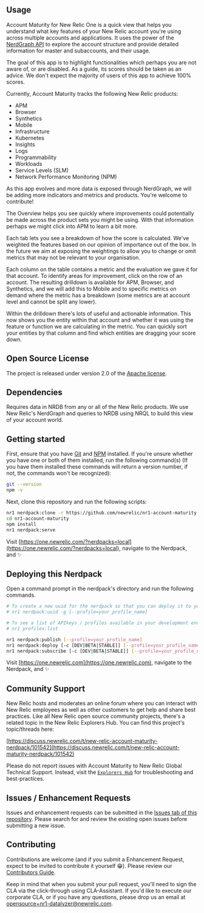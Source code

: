 ## Usage

Account Maturity for New Relic One is a quick view that helps you understand what key features of your New Relic account you're using across multiple accounts and applications. It uses the power of the [NerdGraph API](https://docs.newrelic.com/docs/apis/nerdgraph/get-started/introduction-new-relic-nerdgraph) to explore the account structure and provide detailed information for master and subaccounts, and their usage.

The goal of this app is to highlight functionalities which perhaps you are not aware of, or are disabled. As a guide, its scores should be taken as an advice. We don't expect the majority of users of this app to achieve 100% scores.

Currently, Account Maturity tracks the following New Relic products:

- APM 
- Browser 
- Synthetics
- Mobile
- Infrastructure
- Kubernetes
- Insights
- Logs
- Programmability
- Workloads
- Service Levels (SLM)
- Network Performance Monitoring (NPM)

As this app evolves and more data is exposed through NerdGraph, we will be adding more indicators and metrics and products. You're welcome to contribute!

The Overview helps you see quickly where improvements could potentially be made across the product sets you might be using. With that information perhaps we might click into APM to learn a bit more.

Each tab lets you see a breakdown of how the score is calculated. We've weighted the features based on our opinion of importance out of the box. In the future we aim at exposing the weightings to allow you to change or omit metrics that may not be relevant to your organisation.

Each column on the table contains a metric and the evaluation we gave it for that account. To identify areas for improvement, click on the row of an account. The resulting drilldown is available for APM, Browser, and Synthetics, and we will add this to Mobile and to specific metrics on demand where the metric has a breakdown (some metrics are at account level and cannot be split any lower).

Within the drilldown there's lots of useful and actionable information. This now shows you the entity within that account and whether it was using the feature or function we are calculating in the metric. You can quickly sort your entities by that column and find which entities are dragging your score down.

## Open Source License

The project is released under version 2.0 of the [Apache license](http://www.apache.org/licenses/LICENSE-2.0).

## Dependencies

Requires data in NRDB from any or all of the New Relic products. We use New Relic's NerdGraph and queries to NRDB using NRQL to build this view of your account world.

## Getting started

First, ensure that you have [Git](https://git-scm.com/book/en/v2/Getting-Started-Installing-Git) and [NPM](https://www.npmjs.com/get-npm) installed. If you're unsure whether you have one or both of them installed, run the following command(s) (If you have them installed these commands will return a version number, if not, the commands won't be recognized):

```bash
git --version
npm -v
```

Next, clone this repository and run the following scripts:

```bash
nr1 nerdpack:clone -r https://github.com/newrelic/nr1-account-maturity.git
cd nr1-account-maturity
npm install
nr1 nerdpack:serve
```

Visit [https://one.newrelic.com/?nerdpacks=local](https://one.newrelic.com/?nerdpacks=local), navigate to the Nerdpack, and :sparkles:

## Deploying this Nerdpack

Open a command prompt in the nerdpack's directory and run the following commands.

```bash
# To create a new uuid for the nerdpack so that you can deploy it to your account:
# nr1 nerdpack:uuid -g [--profile=your_profile_name]

# To see a list of APIkeys / profiles available in your development environment:
# nr1 profiles:list

nr1 nerdpack:publish [--profile=your_profile_name]
nr1 nerdpack:deploy [-c [DEV|BETA|STABLE]] [--profile=your_profile_name]
nr1 nerdpack:subscribe [-c [DEV|BETA|STABLE]] [--profile=your_profile_name]
```

Visit [https://one.newrelic.com](https://one.newrelic.com), navigate to the Nerdpack, and :sparkles:

## Community Support

New Relic hosts and moderates an online forum where you can interact with New Relic employees as well as other customers to get help and share best practices. Like all New Relic open source community projects, there's a related topic in the New Relic Explorers Hub. You can find this project's topic/threads here:

[https://discuss.newrelic.com/t/new-relic-account-maturity-nerdpack/101542](https://discuss.newrelic.com/t/new-relic-account-maturity-nerdpack/101542)

Please do not report issues with Account Maturity to New Relic Global Technical Support. Instead, visit the [`Explorers Hub`](https://discuss.newrelic.com/c/build-on-new-relic) for troubleshooting and best-practices. 

## Issues / Enhancement Requests

Issues and enhancement requests can be submitted in the [Issues tab of this repository](https://github.com/newrelic/nr1-account-maturity/issues). Please search for and review the existing open issues before submitting a new issue.

## Contributing

Contributions are welcome (and if you submit a Enhancement Request, expect to be invited to contribute it yourself :grin:). Please review our [Contributors Guide](https://github.com/newrelic/nr1-account-maturity/blob/main/CONTRIBUTING.md).

Keep in mind that when you submit your pull request, you'll need to sign the CLA via the click-through using CLA-Assistant. If you'd like to execute our corporate CLA, or if you have any questions, please drop us an email at opensource+nr1-datalyzer@newrelic.com.
